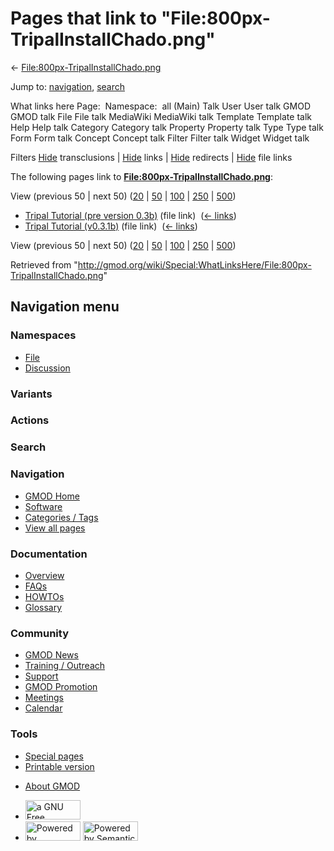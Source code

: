 <div id="mw-page-base" class="noprint">

</div>

<div id="mw-head-base" class="noprint">

</div>

<div id="content" class="mw-body" role="main">

<span id="top"></span>

<div id="mw-js-message" style="display:none;">

</div>



# <span dir="auto">Pages that link to "File:800px-TripalInstallChado.png"</span>

<div id="bodyContent">

<div id="contentSub">

←
[File:800px-TripalInstallChado.png](/wiki/File:800px-TripalInstallChado.png "File:800px-TripalInstallChado.png")

</div>

<div id="jump-to-nav" class="mw-jump">

Jump to: [navigation](#mw-navigation), [search](#p-search)

</div>

<div id="mw-content-text">

What links here Page:  Namespace:  all (Main) Talk User User talk GMOD
GMOD talk File File talk MediaWiki MediaWiki talk Template Template talk
Help Help talk Category Category talk Property Property talk Type Type
talk Form Form talk Concept Concept talk Filter Filter talk Widget
Widget talk

Filters
[Hide](/mediawiki/index.php?title=Special:WhatLinksHere/File:800px-TripalInstallChado.png&hidetrans=1 "Special:WhatLinksHere/File:800px-TripalInstallChado.png")
transclusions \|
[Hide](/mediawiki/index.php?title=Special:WhatLinksHere/File:800px-TripalInstallChado.png&hidelinks=1 "Special:WhatLinksHere/File:800px-TripalInstallChado.png")
links \|
[Hide](/mediawiki/index.php?title=Special:WhatLinksHere/File:800px-TripalInstallChado.png&hideredirs=1 "Special:WhatLinksHere/File:800px-TripalInstallChado.png")
redirects \|
[Hide](/mediawiki/index.php?title=Special:WhatLinksHere/File:800px-TripalInstallChado.png&hideimages=1 "Special:WhatLinksHere/File:800px-TripalInstallChado.png")
file links

The following pages link to
**[File:800px-TripalInstallChado.png](/wiki/File:800px-TripalInstallChado.png "File:800px-TripalInstallChado.png")**:

View (previous 50 \| next 50)
([20](/mediawiki/index.php?title=Special:WhatLinksHere/File:800px-TripalInstallChado.png&limit=20 "Special:WhatLinksHere/File:800px-TripalInstallChado.png")
\|
[50](/mediawiki/index.php?title=Special:WhatLinksHere/File:800px-TripalInstallChado.png&limit=50 "Special:WhatLinksHere/File:800px-TripalInstallChado.png")
\|
[100](/mediawiki/index.php?title=Special:WhatLinksHere/File:800px-TripalInstallChado.png&limit=100 "Special:WhatLinksHere/File:800px-TripalInstallChado.png")
\|
[250](/mediawiki/index.php?title=Special:WhatLinksHere/File:800px-TripalInstallChado.png&limit=250 "Special:WhatLinksHere/File:800px-TripalInstallChado.png")
\|
[500](/mediawiki/index.php?title=Special:WhatLinksHere/File:800px-TripalInstallChado.png&limit=500 "Special:WhatLinksHere/File:800px-TripalInstallChado.png"))

- [Tripal Tutorial (pre version
  0.3b)](/wiki/Tripal_Tutorial_(pre_version_0.3b) "Tripal Tutorial (pre version 0.3b)")
  (file link) ‎ <span class="mw-whatlinkshere-tools">([←
  links](/mediawiki/index.php?title=Special:WhatLinksHere&target=Tripal+Tutorial+%28pre+version+0.3b%29 "Special:WhatLinksHere"))</span>
- [Tripal Tutorial
  (v0.3.1b)](/wiki/Tripal_Tutorial_(v0.3.1b) "Tripal Tutorial (v0.3.1b)")
  (file link) ‎ <span class="mw-whatlinkshere-tools">([←
  links](/mediawiki/index.php?title=Special:WhatLinksHere&target=Tripal+Tutorial+%28v0.3.1b%29 "Special:WhatLinksHere"))</span>

View (previous 50 \| next 50)
([20](/mediawiki/index.php?title=Special:WhatLinksHere/File:800px-TripalInstallChado.png&limit=20 "Special:WhatLinksHere/File:800px-TripalInstallChado.png")
\|
[50](/mediawiki/index.php?title=Special:WhatLinksHere/File:800px-TripalInstallChado.png&limit=50 "Special:WhatLinksHere/File:800px-TripalInstallChado.png")
\|
[100](/mediawiki/index.php?title=Special:WhatLinksHere/File:800px-TripalInstallChado.png&limit=100 "Special:WhatLinksHere/File:800px-TripalInstallChado.png")
\|
[250](/mediawiki/index.php?title=Special:WhatLinksHere/File:800px-TripalInstallChado.png&limit=250 "Special:WhatLinksHere/File:800px-TripalInstallChado.png")
\|
[500](/mediawiki/index.php?title=Special:WhatLinksHere/File:800px-TripalInstallChado.png&limit=500 "Special:WhatLinksHere/File:800px-TripalInstallChado.png"))

</div>

<div class="printfooter">

Retrieved from
"<http://gmod.org/wiki/Special:WhatLinksHere/File:800px-TripalInstallChado.png>"

</div>

<div id="catlinks" class="catlinks catlinks-allhidden">

</div>

<div class="visualClear">

</div>

</div>

</div>

<div id="mw-navigation">

## Navigation menu

<div id="mw-head">



<div id="left-navigation">

<div id="p-namespaces" class="vectorTabs" role="navigation"
aria-labelledby="p-namespaces-label">

### Namespaces

- <span id="ca-nstab-image"><a href="/wiki/File:800px-TripalInstallChado.png" accesskey="c"
  title="View the file page [c]">File</a></span>
- <span id="ca-talk"><a
  href="/mediawiki/index.php?title=File_talk:800px-TripalInstallChado.png&amp;action=edit&amp;redlink=1"
  accesskey="t"
  title="Discussion about the content page [t]">Discussion</a></span>

</div>

<div id="p-variants" class="vectorMenu emptyPortlet" role="navigation"
aria-labelledby="p-variants-label">

### 

### Variants[](#)

<div class="menu">

</div>

</div>

</div>

<div id="right-navigation">



<div id="p-cactions" class="vectorMenu emptyPortlet" role="navigation"
aria-labelledby="p-cactions-label">

### Actions[](#)

<div class="menu">

</div>

</div>

<div id="p-search" role="search">

### Search

<div id="simpleSearch">

</div>

</div>

</div>

</div>

<div id="mw-panel">

<div id="p-logo" role="banner">

<a href="/wiki/Main_Page"
style="background-image: url(http://gmod.org/images/GMOD-cogs.png);"
title="Visit the main page"></a>

</div>

<div id="p-Navigation" class="portal" role="navigation"
aria-labelledby="p-Navigation-label">

### Navigation

<div class="body">

- <span id="n-GMOD-Home">[GMOD Home](/wiki/Main_Page)</span>
- <span id="n-Software">[Software](/wiki/GMOD_Components)</span>
- <span id="n-Categories-.2F-Tags">[Categories /
  Tags](/wiki/Categories)</span>
- <span id="n-View-all-pages">[View all
  pages](/wiki/Special:AllPages)</span>

</div>

</div>

<div id="p-Documentation" class="portal" role="navigation"
aria-labelledby="p-Documentation-label">

### Documentation

<div class="body">

- <span id="n-Overview">[Overview](/wiki/Overview)</span>
- <span id="n-FAQs">[FAQs](/wiki/Category:FAQ)</span>
- <span id="n-HOWTOs">[HOWTOs](/wiki/Category:HOWTO)</span>
- <span id="n-Glossary">[Glossary](/wiki/Glossary)</span>

</div>

</div>

<div id="p-Community" class="portal" role="navigation"
aria-labelledby="p-Community-label">

### Community

<div class="body">

- <span id="n-GMOD-News">[GMOD News](/wiki/GMOD_News)</span>
- <span id="n-Training-.2F-Outreach">[Training /
  Outreach](/wiki/Training_and_Outreach)</span>
- <span id="n-Support">[Support](/wiki/Support)</span>
- <span id="n-GMOD-Promotion">[GMOD
  Promotion](/wiki/GMOD_Promotion)</span>
- <span id="n-Meetings">[Meetings](/wiki/Meetings)</span>
- <span id="n-Calendar">[Calendar](/wiki/Calendar)</span>

</div>

</div>

<div id="p-tb" class="portal" role="navigation"
aria-labelledby="p-tb-label">

### Tools

<div class="body">

- <span id="t-specialpages"><a href="/wiki/Special:SpecialPages" accesskey="q"
  title="A list of all special pages [q]">Special pages</a></span>
- <span id="t-print"><a
  href="/mediawiki/index.php?title=Special:WhatLinksHere/File:800px-TripalInstallChado.png&amp;printable=yes"
  rel="alternate" accesskey="p"
  title="Printable version of this page [p]">Printable version</a></span>

</div>

</div>

</div>

</div>

<div id="footer" role="contentinfo">

- <span id="footer-places-about">[About
  GMOD](/wiki/GMOD:About "GMOD:About")</span>

<!-- -->

- <span id="footer-copyrightico">[<img src="http://www.gnu.org/graphics/gfdl-logo-small.png" width="88"
  height="31" alt="a GNU Free Documentation License" />](http://www.gnu.org/licenses/fdl-1.3.html)</span>
- <span id="footer-poweredbyico">[<img src="/mediawiki/skins/common/images/poweredby_mediawiki_88x31.png"
  width="88" height="31" alt="Powered by MediaWiki" />](//www.mediawiki.org/)
  [<img
  src="/mediawiki/extensions/SemanticMediaWiki/includes/../resources/images/smw_button.png"
  width="88" height="31" alt="Powered by Semantic MediaWiki" />](https://www.semantic-mediawiki.org/wiki/Semantic_MediaWiki)</span>

<div style="clear:both">

</div>

</div>
